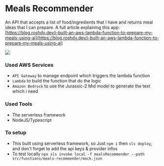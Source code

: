 # Meals Recommender

An API that accepts a list of food/ingredients that I have and returns meal ideas that I can prepare.
A full article explaining this app: [https://blog.roshdy.dev/i-built-an-aws-lambda-function-to-prepare-my-meals-using-ai](https://blog.roshdy.dev/i-built-an-aws-lambda-function-to-prepare-my-meals-using-ai)


![](https://cdn.hashnode.com/res/hashnode/image/upload/v1698417770181/676b71bb-1af8-49d0-aa98-0bb2006b55e7.png)

### Used AWS Services

- `API Gateway` to manage endpoint which triggers the lambda function
- `Lambda` to build the function that do the logic
- `Amazon Bedrock` to use the Jurassic-2 Mid model to generate the text which i need


### Used Tools

- The serverless framework
- NodeJS/Typescript


### To setup

- This built using serverless framework, so Just `npm i` then `sls deploy`, and don't forget to add the api keys & provider infos
- To test locally `npx sls invoke local -f mealsRecommender --path src/functions/meals-recommender/mock.json`